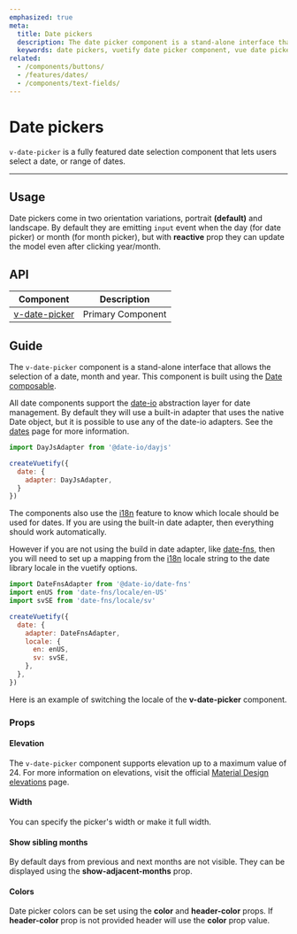 ```yaml
---
emphasized: true
meta:
  title: Date pickers
  description: The date picker component is a stand-alone interface that allows the selection of a date, month and year.
  keywords: date pickers, vuetify date picker component, vue date picker component
related:
  - /components/buttons/
  - /features/dates/
  - /components/text-fields/
---
```


# Date pickers

`v-date-picker` is a fully featured date selection component that lets users select a date, or range of dates.

<!-- ![Date picker Entry](https://cdn.vuetifyjs.com/docs/images/components/v-date-picker/v-date-picker-entry.png) -->

---

## Usage

Date pickers come in two orientation variations, portrait **(default)** and landscape. By default they are emitting `input` event when the day (for date picker) or month (for month picker), but with **reactive** prop they can update the model even after clicking year/month.

<usage name="v-date-picker" />

<entry />

## API

| Component | Description |
| - | - |
| [v-date-picker](/api/v-date-picker/) | Primary Component |

<api-inline hide-links />

<!-- ## Anatomy

The recommended placement of elements inside of `v-date-picker` is:

* TODO

![Date picker Anatomy](https://cdn.vuetifyjs.com/docs/images/components/v-date-picker/v-date-picker-anatomy.png)

| Element / Area | Description |
| - | - |
| 1. Container | The Date picker container holds all `v-date-picker` components | -->

## Guide

The `v-date-picker` component is a stand-alone interface that allows the selection of a date, month and year. This component is built using the [Date composable](/features/dates/).

All date components support the [date-io](https://github.com/dmtrKovalenko/date-io) abstraction layer for date management. By default they will use a built-in adapter that uses the native Date object, but it is possible to use any of the date-io adapters. See the [dates](/features/dates/) page for more information.

```js
import DayJsAdapter from '@date-io/dayjs'

createVuetify({
  date: {
    adapter: DayJsAdapter,
  }
})
```

The components also use the [i18n](/features/internationalization) feature to know which locale should be used for dates. If you are using the built-in date adapter, then everything should work automatically.

However if you are not using the build in date adapter, like [date-fns](https://www.npmjs.com/package/@date-io/date-fns), then you will need to set up a mapping from the [i18n](/features/internationalization) locale string to the date library locale in the vuetify options.

```js
import DateFnsAdapter from '@date-io/date-fns'
import enUS from 'date-fns/locale/en-US'
import svSE from 'date-fns/locale/sv'

createVuetify({
  date: {
    adapter: DateFnsAdapter,
    locale: {
      en: enUS,
      sv: svSE,
    },
  },
})
```

Here is an example of switching the locale of the **v-date-picker** component.

<example file="v-date-picker/guide-locale" />

<!-- The following code snippet is an example of a basic `v-date-picker` component:

```html
<v-date-picker></v-date-picker>
``` -->

### Props

#### Elevation

The `v-date-picker` component supports elevation up to a maximum value of 24. For more information on elevations, visit the official [Material Design elevations](https://material.io/design/environment/elevation.html) page.

<example file="v-date-picker/prop-elevation" />

#### Width

You can specify the picker's width or make it full width.

<example file="v-date-picker/prop-width" />

#### Show sibling months

By default days from previous and next months are not visible. They can be displayed using the **show-adjacent-months** prop.

<example file="v-date-picker/prop-show-adjacent-months" />

#### Colors

Date picker colors can be set using the **color** and **header-color** props. If **header-color** prop is not provided header will use the **color** prop value.

<example file="v-date-picker/prop-colors" />

<!--
## Caveats

::: warning
  `v-date-picker` accepts ISO 8601 **date** strings (*YYYY-MM-DD*). For more information regarding ISO 8601 and other standards, visit the official ISO (International Organization for Standardization) [International Standards](https://www.iso.org/standards.html) page.
:::

## Examples

### Props

#### Allowed dates

You can specify allowed dates using arrays, objects, and functions.

<example file="v-date-picker/prop-allowed-dates" />

#### Colors

Date picker colors can be set using the **color** and **header-color** props. If **header-color** prop is not provided header will use the **color** prop value.

<example file="v-date-picker/prop-colors" />

#### Elevation

The `v-date-picker` component supports elevation up to a maximum value of 24. For more information on elevations, visit the official [Material Design elevations](https://material.io/design/environment/elevation.html) page.

<example file="v-date-picker/prop-elevation" />

#### Icons

You can override the default icons used in the picker.

<example file="v-date-picker/prop-icons" />

#### Multiple

Date picker can now select multiple dates with the **multiple** prop. If using **multiple** then date picker expects its model to be an array.

<example file="v-date-picker/prop-multiple" />

#### Picker date

You can watch the **picker-date** which is the displayed month/year (depending on the picker type and active view) to perform some action when it changes. This uses the `.sync` modifier.

<example file="v-date-picker/prop-picker-date" />

#### Range

Date picker can select date range with the **range** prop. When using **range** prop date picker expects its model to be an array of length 2 or empty.

<example file="v-date-picker/prop-range" />

#### Readonly

Selecting new date could be disabled by adding **readonly** prop.

<example file="v-date-picker/prop-readonly" />

#### Show current

By default the current date is displayed using outlined button - **show-current** prop allows you to remove the border or select different date to be displayed as the current one.

<example file="v-date-picker/prop-show-current" />

### Events

#### Date buttons

Handle events such as `@click`, `@dblclick`, `@mouseenter`, and more when interacting with *date, month, and year* buttons.

<example file="v-date-picker/event-button-events" />

#### Date events

You can specify events using arrays, objects or functions. To change the default color of the event use **event-color** prop. Your **events** function or object can return an array of colors (material or css) in case you want to display multiple event indicators.

<example file="v-date-picker/event-events" />

### Misc

#### Active picker

You can create a birthday picker - starting with year picker by default, restricting dates range and closing the picker menu after selecting the day make the perfect birthday picker.

<example file="v-date-picker/misc-birthday" />

#### Dialog and menu

When integrating a picker into a `v-text-field`, it is recommended to use the **readonly** prop. This will prevent mobile keyboards from triggering. To save vertical space, you can also hide the picker title.

Pickers expose a slot that allow you to hook into save and cancel functionality. This will maintain an old value which can be replaced if the user cancels.

<example file="v-date-picker/misc-dialog-and-menu" />

#### Formatting

If you need to display date in the custom format (different than YYYY-MM-DD) you need to use the formatting function.

<example file="v-date-picker/misc-formatting" />

#### Formatting with external libraries

Formatting dates is possible also with external libs such as Moment.js or date-fns

<example file="v-date-picker/misc-formatting-external-libraries" />

#### Internationalization

The date picker supports internationalization through the JavaScript Date object. Specify a BCP 47 language tag using the **locale** prop, and then set the first day of the week with the **first-day-of-week** prop.

<example file="v-date-picker/misc-internationalization" />

#### Orientation

Date pickers come in two orientation variations, portrait **(default)** and landscape.

<example file="v-date-picker/misc-orientation" /> -->
